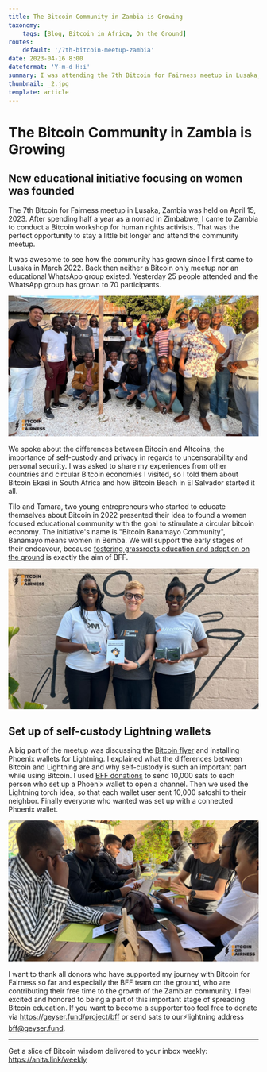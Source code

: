 ```yaml
---
title: The Bitcoin Community in Zambia is Growing
taxonomy:
    tags: [Blog, Bitcoin in Africa, On the Ground]
routes:
    default: '/7th-bitcoin-meetup-zambia'
date: 2023-04-16 8:00
dateformat: 'Y-m-d H:i'
summary: I was attending the 7th Bitcoin for Fairness meetup in Lusaka, which was a great success, we installed self-custody LN wallets and a female focused community was founded. Here is my report.
thumbnail: _2.jpg
template: article
---
```



# The Bitcoin Community in Zambia is Growing 

## New educational initiative focusing on women was founded 

The 7th Bitcoin for Fairness meetup in Lusaka, Zambia was held on April 15, 2023. After spending half a year as a nomad in Zimbabwe, I came to Zambia to conduct a Bitcoin workshop for human rights activists. That was the perfect opportunity to stay a little bit longer and attend the community meetup.

It was awesome to see how the community has grown since I first came to Lusaka in March 2022. Back then neither a Bitcoin only meetup nor an educational WhatsApp group existed. Yesterday 25 people attended and the WhatsApp group has grown to 70 participants.

![](_2.jpg)

We spoke about the differences between Bitcoin and Altcoins, the importance of self-custody and privacy in regards to uncensorability and personal security. I was asked to share my experiences from other countries and circular Bitcoin economies I visited, so I told them about Bitcoin Ekasi in South Africa and how Bitcoin Beach in El Salvador started it all.

Tilo and Tamara, two young entrepreneurs who started to educate themselves about Bitcoin in 2022 presented their idea to found a women focused educational community with the goal to stimulate a circular bitcoin economy. The initiative's name is "Bitcoin Banamayo Community", Banamayo means women in Bemba. We will support the early stages of their endeavour, because [fostering grassroots education and adoption on the ground](https://bffbtc.org/mission/) is exactly the aim of BFF.

![Tilo and Tamara were gifted one of my books and Trezor hardware wallets](_3.jpg)

## Set up of self-custody Lightning wallets

A big part of the meetup was discussing the [Bitcoin flyer](https://bffbtc.org/flyer) and installing Phoenix wallets for Lightning. I explained what the differences between Bitcoin and Lightning are and why self-custody is such an important part while using Bitcoin. I used [BFF donations](https://geyser.fund/project/bff) to send 10,000 sats to each person who set up a Phoenix wallet to open a channel. Then we used the Lightning torch idea, so that each wallet user sent 10,000 satoshi to their neighbor. Finally everyone who wanted was set up with a connected Phoenix wallet.

![](_1.jpg)

I want to thank all donors who have supported my journey with Bitcoin for Fairness so far and especially the BFF team on the ground, who are contributing their free time to the growth of the Zambian community. I feel excited and honored to being a part of this important stage of spreading Bitcoin education. If you want to become a supporter too feel free to donate via https://geyser.fund/project/bff or send sats to our⚡️lightning address bff@geyser.fund.

---
Get a slice of Bitcoin wisdom delivered to your inbox weekly: https://anita.link/weekly 